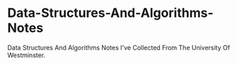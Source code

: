 # Data-Structures-And-Algorithms-Notes
Data Structures And Algorithms Notes I've Collected From The University Of Westminster.
